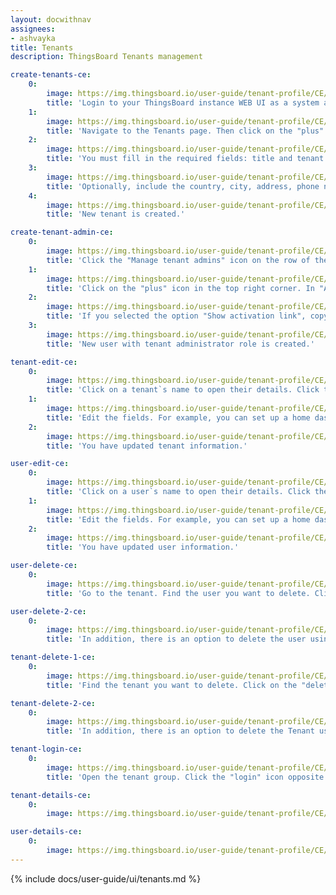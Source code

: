 ```yaml
---
layout: docwithnav
assignees:
- ashvayka
title: Tenants
description: ThingsBoard Tenants management

create-tenants-ce:
    0:
        image: https://img.thingsboard.io/user-guide/tenant-profile/CE/create-tenant-1-ce.png
        title: 'Login to your ThingsBoard instance WEB UI as a system administrator;'
    1:
        image: https://img.thingsboard.io/user-guide/tenant-profile/CE/create-tenant-2-ce.png
        title: 'Navigate to the Tenants page. Then click on the "plus" icon in the upper right corner of the screen;'
    2:
        image: https://img.thingsboard.io/user-guide/tenant-profile/CE/create-tenant-3-ce.png
        title: 'You must fill in the required fields: title and tenant profile;'
    3:
        image: https://img.thingsboard.io/user-guide/tenant-profile/CE/create-tenant-4-ce.png
        title: 'Optionally, include the country, city, address, phone number, and email address. Then click "Add";'
    4:
        image: https://img.thingsboard.io/user-guide/tenant-profile/CE/create-tenant-5-ce.png
        title: 'New tenant is created.'

create-tenant-admin-ce:
    0:
        image: https://img.thingsboard.io/user-guide/tenant-profile/CE/create-user-in-tenant-1-ce.png
        title: 'Click the "Manage tenant admins" icon on the row of the tenant. The second option: choose the tenant and click on it. Then click on "Manage tenant admins" button;'
    1:
        image: https://img.thingsboard.io/user-guide/tenant-profile/CE/create-user-in-tenant-2-ce.png
        title: 'Click on the "plus" icon in the top right corner. In "Add User" window specify user email, enter information about the new user and select "Show activation link" or "Send activation email" from the drop-down menu;'
    2:
        image: https://img.thingsboard.io/user-guide/tenant-profile/CE/create-user-in-tenant-3-ce.png
        title: 'If you selected the option "Show activation link", copy the link address and send it to the user. Click "OK";'
    3:
        image: https://img.thingsboard.io/user-guide/tenant-profile/CE/create-user-in-tenant-4-ce.png
        title: 'New user with tenant administrator role is created.'

tenant-edit-ce:
    0:
        image: https://img.thingsboard.io/user-guide/tenant-profile/CE/edit-tenant-1-ce.png
        title: 'Click on a tenant`s name to open their details. Click the "pencil" icon to enter edit mode;'
    1:
        image: https://img.thingsboard.io/user-guide/tenant-profile/CE/edit-tenant-2-ce.png
        title: 'Edit the fields. For example, you can set up a home dashboard for all users of this tenant. After that, save all changes;'
    2:
        image: https://img.thingsboard.io/user-guide/tenant-profile/CE/edit-tenant-3-ce.png
        title: 'You have updated tenant information.'

user-edit-ce:
    0:
        image: https://img.thingsboard.io/user-guide/tenant-profile/CE/edit-user-1-ce.png
        title: 'Click on a user`s name to open their details. Click the "pencil" icon to enter edit mode;'
    1:
        image: https://img.thingsboard.io/user-guide/tenant-profile/CE/edit-user-2-ce.png
        title: 'Edit the fields. For example, you can set up a home dashboard for all users of this user. After editing, save all changes;'
    2:
        image: https://img.thingsboard.io/user-guide/tenant-profile/CE/edit-user-3-ce.png
        title: 'You have updated user information.'

user-delete-ce:
    0:
        image: https://img.thingsboard.io/user-guide/tenant-profile/CE/delete-user-2-ce.png
        title: 'Go to the tenant. Find the user you want to delete. Click on the "delete" icon and confirm the deletion by clicking on "Yes".'

user-delete-2-ce:
    0:
        image: https://img.thingsboard.io/user-guide/tenant-profile/CE/delete-user-3-ce.png
        title: 'In addition, there is an option to delete the user using the action tab in Tenant details window.'

tenant-delete-1-ce:
    0:
        image: https://img.thingsboard.io/user-guide/tenant-profile/CE/delete-tenant-2-ce.png
        title: 'Find the tenant you want to delete. Click on the "delete" icon and confirm the deletion by clicking on "Yes".'

tenant-delete-2-ce:
    0:
        image: https://img.thingsboard.io/user-guide/tenant-profile/CE/delete-tenant-3-ce.png
        title: 'In addition, there is an option to delete the Tenant using the action tab in Tenant details window.'

tenant-login-ce:
    0:
        image: https://img.thingsboard.io/user-guide/tenant-profile/CE/login-as-a-tenant-administrator-1-ce.png
        title: 'Open the tenant group. Click the "login" icon opposite to the user account to log in as a tenant administrator.'

tenant-details-ce:
    0:
        image: https://img.thingsboard.io/user-guide/tenant-profile/CE/tenant-details-ce.png

user-details-ce:
    0:
        image: https://img.thingsboard.io/user-guide/tenant-profile/CE/user-details-ce.png
---
```


{% include docs/user-guide/ui/tenants.md %}